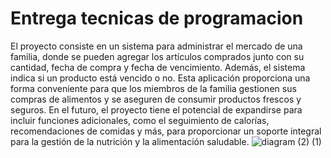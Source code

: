 # Entrega tecnicas de programacion
El proyecto consiste en un sistema para administrar el mercado de una familia, donde se pueden agregar los artículos comprados junto con su cantidad, fecha de compra y fecha de vencimiento. Además, el sistema indica si un producto está vencido o no. Esta aplicación proporciona una forma conveniente para que los miembros de la familia gestionen sus compras de alimentos y se aseguren de consumir productos frescos y seguros. En el futuro, el proyecto tiene el potencial de expandirse para incluir funciones adicionales, como el seguimiento de calorías, recomendaciones de comidas y más, para proporcionar un soporte integral para la gestión de la nutrición y la alimentación saludable.
![diagram (2) (1)](https://github.com/tecnicasDeProgramacion2024-1/proyecto-1/assets/66969830/e073b360-0003-451c-947a-760f54f89634)

